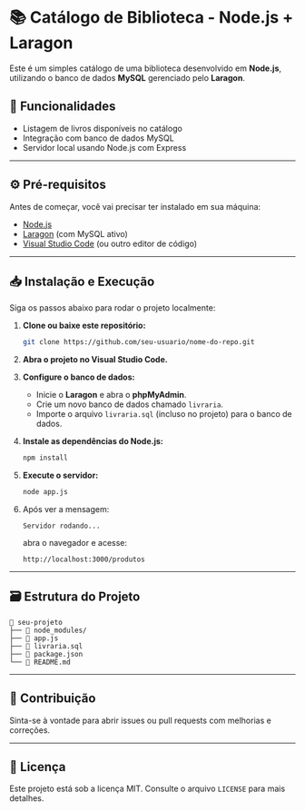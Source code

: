 # 📚 Catálogo de Biblioteca - Node.js + Laragon

Este é um simples catálogo de uma biblioteca desenvolvido em **Node.js**, utilizando o banco de dados **MySQL** gerenciado pelo **Laragon**.

## 🚀 Funcionalidades

- Listagem de livros disponíveis no catálogo
- Integração com banco de dados MySQL
- Servidor local usando Node.js com Express

---

## ⚙️ Pré-requisitos

Antes de começar, você vai precisar ter instalado em sua máquina:

- [Node.js](https://nodejs.org/)
- [Laragon](https://laragon.org/) (com MySQL ativo)
- [Visual Studio Code](https://code.visualstudio.com/) (ou outro editor de código)

---

## 📥 Instalação e Execução

Siga os passos abaixo para rodar o projeto localmente:

1. **Clone ou baixe este repositório:**
   ```bash
   git clone https://github.com/seu-usuario/nome-do-repo.git
   ```

2. **Abra o projeto no Visual Studio Code.**

3. **Configure o banco de dados:**
   - Inicie o **Laragon** e abra o **phpMyAdmin**.
   - Crie um novo banco de dados chamado `livraria`.
   - Importe o arquivo `livraria.sql` (incluso no projeto) para o banco de dados.

4. **Instale as dependências do Node.js:**
   ```bash
   npm install
   ```

5. **Execute o servidor:**
   ```bash
   node app.js
   ```

6. Após ver a mensagem:
   ```
   Servidor rodando...
   ```
   abra o navegador e acesse:
   ```
   http://localhost:3000/produtos
   ```

---

## 🗃️ Estrutura do Projeto

```
📁 seu-projeto
├── 📁 node_modules/
├── 📄 app.js
├── 📄 livraria.sql
├── 📄 package.json
└── 📄 README.md
```

---

## 🤝 Contribuição

Sinta-se à vontade para abrir issues ou pull requests com melhorias e correções.

---

## 📝 Licença

Este projeto está sob a licença MIT. Consulte o arquivo `LICENSE` para mais detalhes.
